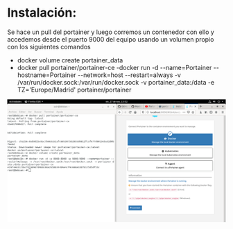 # Instalación:
Se hace un pull del portainer y luego corremos un contenedor con ello y accedemos desde el puerto 9000 del equipo usando un volumen propio con los siguientes comandos 

- docker volume create portainer_data
- docker pull portainer/portainer-ce
-docker run -d --name=Portainer --hostname=Portainer --network=host --restart=always -v /var/run/docker.sock:/var/run/docker.sock -v portainer_data:/data -e TZ='Europe/Madrid' portainer/portainer


![Texto alternativo](./imagenes/1.png "Título alternativo")
